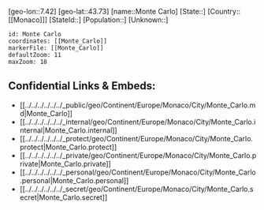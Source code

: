 ﻿---
location: [43.73,7.42]
mapzoom: [7,12] 
mapmarker: city 
type: City
tags:
- geo/City


SpocWebEntityId: 32568
isDeleted: false
confidential: public

---
[geo-lon::7.42]
[geo-lat::43.73]
[name::Monte Carlo]
[State::]
[Country::[[Monaco]]]
[StateId::]
[Population::]
[Unknown::]


```leaflet
id: Monte Carlo
coordinates: [[Monte_Carlo]]
markerFile: [[Monte_Carlo]]
defaultZoom: 11 
maxZoom: 18
```


## Confidential Links & Embeds: 
- [[../../../../../../_public/geo/Continent/Europe/Monaco/City/Monte_Carlo.md|Monte_Carlo]] 
- [[../../../../../../_internal/geo/Continent/Europe/Monaco/City/Monte_Carlo.internal|Monte_Carlo.internal]] 
- [[../../../../../../_protect/geo/Continent/Europe/Monaco/City/Monte_Carlo.protect|Monte_Carlo.protect]] 
- [[../../../../../../_private/geo/Continent/Europe/Monaco/City/Monte_Carlo.private|Monte_Carlo.private]] 
- [[../../../../../../_personal/geo/Continent/Europe/Monaco/City/Monte_Carlo.personal|Monte_Carlo.personal]] 
- [[../../../../../../_secret/geo/Continent/Europe/Monaco/City/Monte_Carlo.secret|Monte_Carlo.secret]] 
